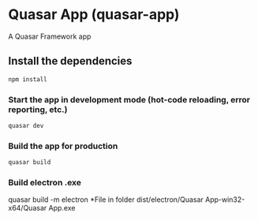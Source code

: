 # Quasar App (quasar-app)

A Quasar Framework app

## Install the dependencies
```bash
npm install
```

### Start the app in development mode (hot-code reloading, error reporting, etc.)
```bash
quasar dev
```


### Build the app for production
```bash
quasar build
```

### Build electron .exe
quasar build -m electron
*File in folder dist/electron/Quasar App-win32-x64/Quasar App.exe